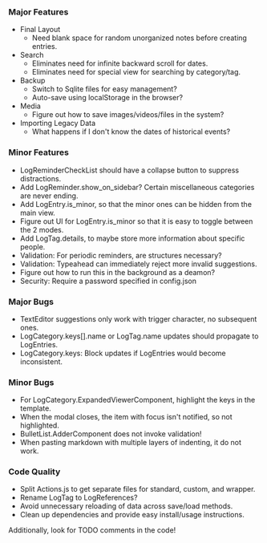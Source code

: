 ### Major Features
* Final Layout
    * Need blank space for random unorganized notes before creating entries.
* Search
    * Eliminates need for infinite backward scroll for dates.
    * Eliminates need for special view for searching by category/tag.
* Backup
    * Switch to Sqlite files for easy management?
    * Auto-save using localStorage in the browser?
* Media
    * Figure out how to save images/videos/files in the system?
* Importing Legacy Data
    * What happens if I don't know the dates of historical events?

### Minor Features
* LogReminderCheckList should have a collapse button to suppress distractions.
* Add LogReminder.show_on_sidebar? Certain miscellaneous categories are never ending.
* Add LogEntry.is_minor, so that the minor ones can be hidden from the main view.
* Figure out UI for LogEntry.is_minor so that it is easy to toggle between the 2 modes.
* Add LogTag.details, to maybe store more information about specific people.
* Validation: For periodic reminders, are structures necessary?
* Validation: Typeahead can immediately reject more invalid suggestions.
* Figure out how to run this in the background as a deamon?
* Security: Require a password specified in config.json

### Major Bugs
* TextEditor suggestions only work with trigger character, no subsequent ones.
* LogCategory.keys[].name or LogTag.name updates should propagate to LogEntries.
* LogCategory.keys: Block updates if LogEntries would become inconsistent.

### Minor Bugs
* For LogCategory.ExpandedViewerComponent, highlight the keys in the template.
* When the modal closes, the item with focus isn't notified, so not highlighted.
* BulletList.AdderComponent does not invoke validation!
* When pasting markdown with multiple layers of indenting, it do not work.

### Code Quality
* Split Actions.js to get separate files for standard, custom, and wrapper.
* Rename LogTag to LogReferences?
* Avoid unnecessary reloading of data across save/load methods.
* Clean up dependencies and provide easy install/usage instructions.

Additionally, look for TODO comments in the code!
